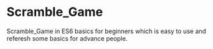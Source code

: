 # Scramble_Game
Scramble_Game in ES6 basics for beginners which is easy to use and referesh some basics for advance people. 
